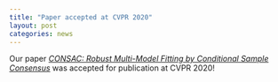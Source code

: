 ```yaml
---
title: "Paper accepted at CVPR 2020"
layout: post
categories: news
---
```


Our paper *[CONSAC: Robust Multi-Model Fitting by Conditional Sample Consensus](https://arxiv.org/pdf/2001.02643.pdf)* was accepted for publication at CVPR 2020!
